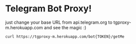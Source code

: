 # Telegram Bot Proxy!

just change your base URL from api.telegram.org to tgproxy-m.herokuapp.com and see the magic :)

```bash
curl https://tgproxy-m.herokuapp.com/bot{TOKEN}/getMe
```